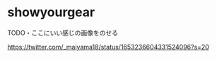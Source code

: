 # showyourgear

TODO・ここにいい感じの画像をのせる

https://twitter.com/_maiyama18/status/1653236604331524096?s=20



